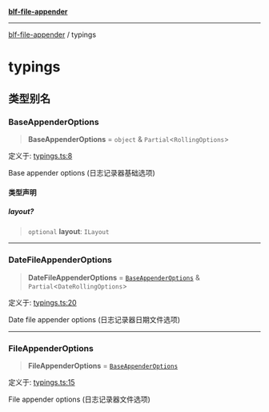 [**blf-file-appender**](index.md)

***

[blf-file-appender](index.md) / typings

# typings

## 类型别名

### BaseAppenderOptions

> **BaseAppenderOptions** = `object` & `Partial`\<`RollingOptions`\>

定义于: [typings.ts:8](https://github.com/fengxinming/log-base/blob/531de42a0f94da12b314d5f0d519bbe6bce7c154/packages/file-appender/src/typings.ts#L8)

Base appender options (日志记录器基础选项)

#### 类型声明

##### layout?

> `optional` **layout**: `ILayout`

***

### DateFileAppenderOptions

> **DateFileAppenderOptions** = [`BaseAppenderOptions`](#baseappenderoptions) & `Partial`\<`DateRollingOptions`\>

定义于: [typings.ts:20](https://github.com/fengxinming/log-base/blob/531de42a0f94da12b314d5f0d519bbe6bce7c154/packages/file-appender/src/typings.ts#L20)

Date file appender options (日志记录器日期文件选项)

***

### FileAppenderOptions

> **FileAppenderOptions** = [`BaseAppenderOptions`](#baseappenderoptions)

定义于: [typings.ts:15](https://github.com/fengxinming/log-base/blob/531de42a0f94da12b314d5f0d519bbe6bce7c154/packages/file-appender/src/typings.ts#L15)

File appender options (日志记录器文件选项)
